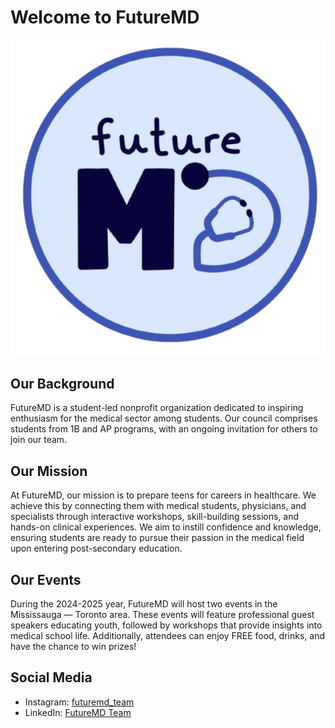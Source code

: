 # Welcome to FutureMD
![alt text](/public/logo.png)
## Our Background

FutureMD is a student-led nonprofit organization dedicated to inspiring enthusiasm for the medical sector among students. Our council comprises students from 1B and AP programs, with an ongoing invitation for others to join our team.

## Our Mission

At FutureMD, our mission is to prepare teens for careers in healthcare. We achieve this by connecting them with medical students, physicians, and specialists through interactive workshops, skill-building sessions, and hands-on clinical experiences. We aim to instill confidence and knowledge, ensuring students are ready to pursue their passion in the medical field upon entering post-secondary education.

## Our Events

During the 2024-2025 year, FutureMD will host two events in the Mississauga — Toronto area. These events will feature professional guest speakers educating youth, followed by workshops that provide insights into medical school life. Additionally, attendees can enjoy FREE food, drinks, and have the chance to win prizes!

## Social Media

- Instagram: [futuremd_team](https://www.instagram.com/futuremd_team/)
- LinkedIn: [FutureMD Team](https://www.linkedin.com/company/futuremdteam/)
